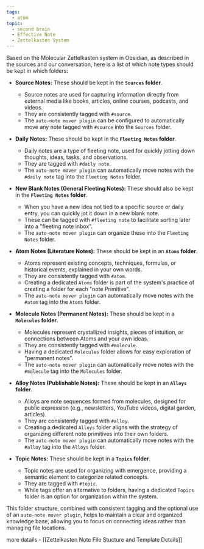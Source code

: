 ```yaml
---
tags:
  - atom
topic:
  - second brain
  - Effective Note
  - Zettelkasten System
---
```

Based on the Molecular Zettelkasten system in Obsidian, as described in the sources and our conversation, here is a list of which note types should be kept in which folders:

*   **Source Notes:** These should be kept in the **`Sources` folder**.
    *   Source notes are used for capturing information directly from external media like books, articles, online courses, podcasts, and videos.
    *   They are consistently tagged with `#source`.
    *   The `auto-note mover plugin` can be configured to automatically move any note tagged with `#source` into the `Sources` folder.

*   **Daily Notes:** These should be kept in the **`Fleeting Notes` folder**.
    *   Daily notes are a type of fleeting note, used for quickly jotting down thoughts, ideas, tasks, and observations.
    *   They are tagged with `#daily note`.
    *   The `auto-note mover plugin` can automatically move notes with the `#daily note` tag into the `Fleeting Notes` folder.

*   **New Blank Notes (General Fleeting Notes):** These should also be kept in the **`Fleeting Notes` folder**.
    *   When you have a new idea not tied to a specific source or daily entry, you can quickly jot it down in a new blank note.
    *   These can be tagged with `#fleeting note` to facilitate sorting later into a "fleeting note inbox".
    *   The `auto-note mover plugin` can organize these into the `Fleeting Notes` folder.

*   **Atom Notes (Literature Notes):** These should be kept in an **`Atoms` folder**.
    *   Atoms represent existing concepts, techniques, formulas, or historical events, explained in your own words.
    *   They are consistently tagged with `#atom`.
    *   Creating a dedicated `Atoms` folder is part of the system's practice of creating a folder for each "note Primitive".
    *   The `auto-note mover plugin` can automatically move notes with the `#atom` tag into the `Atoms` folder.

*   **Molecule Notes (Permanent Notes):** These should be kept in a **`Molecules` folder**.
    *   Molecules represent crystallized insights, pieces of intuition, or connections between Atoms and your own ideas.
    *   They are consistently tagged with `#molecule`.
    *   Having a dedicated `Molecules` folder allows for easy exploration of "permanent notes".
    *   The `auto-note mover plugin` can automatically move notes with the `#molecule` tag into the `Molecules` folder.

*   **Alloy Notes (Publishable Notes):** These should be kept in an **`Alloys` folder**.
    *   Alloys are note sequences formed from molecules, designed for public expression (e.g., newsletters, YouTube videos, digital garden, articles).
    *   They are consistently tagged with `#alloy`.
    *   Creating a dedicated `Alloys` folder aligns with the strategy of organizing different note primitives into their own folders.
    *   The `auto-note mover plugin` can automatically move notes with the `#alloy` tag into the `Alloys` folder.

*   **Topic Notes:** These should be kept in a **`Topics` folder**.
    *   Topic notes are used for organizing with emergence, providing a semantic element to categorize related concepts.
    *   They are tagged with `#topic`.
    *   While tags offer an alternative to folders, having a dedicated `Topics` folder is an option for organization within the system.

This folder structure, combined with consistent tagging and the optional use of an `auto-note mover plugin`, helps to maintain a clear and organized knowledge base, allowing you to focus on connecting ideas rather than managing file locations.

more datails - [[Zettelkasten Note File Stucture and Template Details]]
